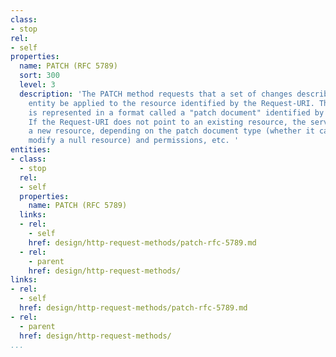 ```yaml
---
class:
- stop
rel:
- self
properties:
  name: PATCH (RFC 5789)
  sort: 300
  level: 3
  description: 'The PATCH method requests that a set of changes described in the request
    entity be applied to the resource identified by the Request-URI. The set of changes
    is represented in a format called a "patch document" identified by a media type.
    If the Request-URI does not point to an existing resource, the server MAY create
    a new resource, depending on the patch document type (whether it can logically
    modify a null resource) and permissions, etc. '
entities:
- class:
  - stop
  rel:
  - self
  properties:
    name: PATCH (RFC 5789)
  links:
  - rel:
    - self
    href: design/http-request-methods/patch-rfc-5789.md
  - rel:
    - parent
    href: design/http-request-methods/
links:
- rel:
  - self
  href: design/http-request-methods/patch-rfc-5789.md
- rel:
  - parent
  href: design/http-request-methods/
...
```

